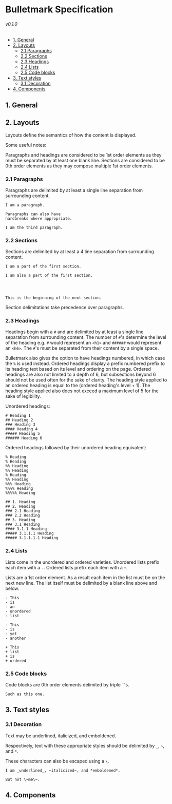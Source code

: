 # Bulletmark Specification

###### v0.1.0




- [1. General](#1-general)
- [2. Layouts](#2-layouts)
  - [2.1 Paragraphs](#21-paragraphs)
  - [2.2 Sections](#22-sections)
  - [2.3 Headings](#23-headings)
  - [2.4 Lists](#24-lists)
  - [2.5 Code blocks](#25-code-blocks)
- [3. Text styles](#3-text-styles)
  - [3.1 Decoration](#31-decoration)
- [4. Components](#4-components)




## 1. General




## 2. Layouts

Layouts define the semantics of how the content is displayed.

Some useful notes:

Paragraphs and headings are considered to be 1st order elements as they must be separated by at least one blank line. Sections are considered to be 0th order elements as they may compose multiple 1st order elements.


### 2.1 Paragraphs

Paragraphs are delimited by at least a single line separation from surrounding content.

```
I am a paragraph.

Paragraphs can also have
hardbreaks where appropriate.

I am the third paragraph.
```


### 2.2 Sections

Sections are delimited by at least a 4 line separation from surrounding content.

```
I am a part of the first section.

I am also a part of the first section.




This is the beginning of the next section.
```

Section delimitations take precedence over paragraphs.


### 2.3 Headings

Headings begin with a `#` and are delimited by at least a single line separation from surrounding content. The number of `#`'s determine the level of the heading e.g. `#` would represent an `<h1>` and `######` would represent an `<h6>`. The `#`'s must be separated from their content by a single space.

Bulletmark also gives the option to have headings numbered, in which case the `%` is used instead. Ordered headings display a prefix numbered prefix to its heading text based on its level and ordering on the page. Ordered headings are also not limited to a depth of 6, but subsections beyond 6 should not be used often for the sake of clarity. The heading style applied to an ordered heading is equal to the (ordered heading's level + 1). The heading style applied also does not exceed a maximum level of 5 for the sake of legibility.

Unordered headings:

```
# Heading 1
## Heading 2
### Heading 3
#### Heading 4
##### Heading 5
###### Heading 6
```

Ordered headings followed by their unordered heading equivalent:

```
% Heading
% Heading
%% Heading
%% Heading
% Heading
%% Heading
%%% Heading
%%%% Heading
%%%%% Heading
```

```
## 1. Heading
## 2. Heading
### 2.1 Heading
### 2.2 Heading
## 3. Heading
### 3.1 Heading
#### 3.1.1 Heading
##### 3.1.1.1 Heading
##### 3.1.1.1.1 Heading
```


### 2.4 Lists

Lists come in the unordered and ordered varieties. Unordered lists prefix each item with a `-`. Ordered lists prefix each item with a `+`.

Lists are a 1st order element. As a result each item in the list must be on the next new line. The list itself must be delimited by a blank line above and below.

```
- This
- is
- an
- unordered
- list

- This
- is
- yet
- another

+ This
+ list
+ is
+ ordered
```


### 2.5 Code blocks

Code blocks are 0th order elements delimited by triple `` ` ``'s.

```
Such as this one.
```




## 3. Text styles

### 3.1 Decoration

Text may be underlined, italicized, and emboldened.

Respectively, text with these appropriate styles should be delimited by `_`, `~`, and `*`.

These characters can also be escaped using a `\`.

```
I am _underlined_, ~italicized~, and *emboldened*.

But not \~me\~.
```




## 4. Components
